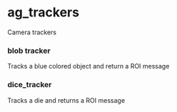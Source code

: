 # ag_trackers
Camera trackers

### blob tracker
Tracks a blue colored object and return a ROI message

### dice_tracker
Tracks a die and returns a ROI message



